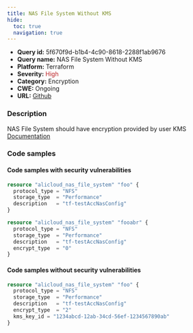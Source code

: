 ```yaml
---
title: NAS File System Without KMS
hide:
  toc: true
  navigation: true
---
```


<style>
  .highlight .hll {
    background-color: #ff171742;
  }
  .md-content {
    max-width: 1100px;
    margin: 0 auto;
  }
</style>

-   **Query id:** 5f670f9d-b1b4-4c90-8618-2288f1ab9676
-   **Query name:** NAS File System Without KMS
-   **Platform:** Terraform
-   **Severity:** <span style="color:#bb2124">High</span>
-   **Category:** Encryption
-   **CWE:** Ongoing
-   **URL:** [Github](https://github.com/DataDog/kics/tree/master/assets/queries/terraform/alicloud/nas_file_system_without_kms)

### Description
NAS File System should have encryption provided by user KMS <br>
[Documentation](https://registry.terraform.io/providers/aliyun/alicloud/latest/docs/resources/nas_file_system#kms_key_id)

### Code samples
#### Code samples with security vulnerabilities
```tf title="Positive test num. 1 - tf file" hl_lines="1"
resource "alicloud_nas_file_system" "foo" {
  protocol_type = "NFS"
  storage_type  = "Performance"
  description   = "tf-testAccNasConfig"
}

```
```tf title="Positive test num. 2 - tf file" hl_lines="5"
resource "alicloud_nas_file_system" "fooabr" {
  protocol_type = "NFS"
  storage_type  = "Performance"
  description   = "tf-testAccNasConfig"
  encrypt_type  = "0"
}

```


#### Code samples without security vulnerabilities
```tf title="Negative test num. 1 - tf file"
resource "alicloud_nas_file_system" "foo" {
  protocol_type = "NFS"
  storage_type  = "Performance"
  description   = "tf-testAccNasConfig"
  encrypt_type  = "2"
  kms_key_id = "1234abcd-12ab-34cd-56ef-1234567890ab"
}

```
